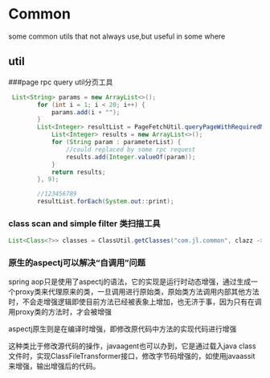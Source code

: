 # Common
some common utils that not always use,but useful in some where

## util
###page rpc query util分页工具
```java
 List<String> params = new ArrayList<>();
        for (int i = 1; i < 20; i++) {
            params.add(i + "");
        }
        List<Integer> resultList = PageFetchUtil.queryPageWithRequiredNum(params, 3, (parameterList) -> {
            List<Integer> results = new ArrayList<>();
            for (String param : parameterList) {
                //could replaced by some rpc request
                results.add(Integer.valueOf(param));
            }
            return results;
        }, 9);

        //123456789
        resultList.forEach(System.out::print);
```
### class scan and simple filter 类扫描工具
```java
List<Class<?>> classes = ClassUtil.getClasses("com.jl.common", clazz -> true);
```

### 原生的aspectj可以解决“自调用”问题

spring aop只是使用了aspectj的语法，它的实现是运行时动态增强，通过生成一个proxy类来代理原来的类，一旦调用进行原始类，原始类方法调用内部其他方法时，不会走增强逻辑即使目前方法已经被表象上增加，也无济于事，因为只有在调用proxy类的方法时，才会被增强

aspectj原生则是在编译时增强，即修改原代码中方法的实现代码进行增强

这种类比于修改源代码的操作，javaagent也可以办到，它是通过载入java class文件时，实现ClassFileTransformer接口，修改字节码增强的，如使用javaassit来增强，输出增强后的代码。
